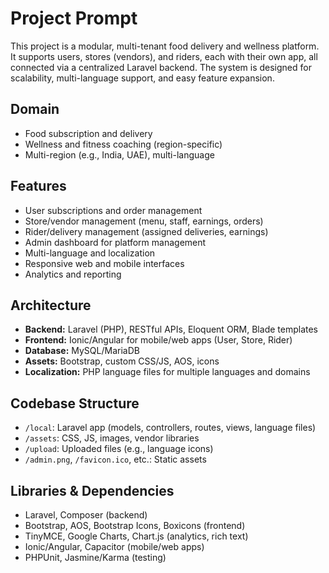 # Project Prompt

This project is a modular, multi-tenant food delivery and wellness platform. It supports users, stores (vendors), and riders, each with their own app, all connected via a centralized Laravel backend. The system is designed for scalability, multi-language support, and easy feature expansion.

## Domain
- Food subscription and delivery
- Wellness and fitness coaching (region-specific)
- Multi-region (e.g., India, UAE), multi-language

## Features
- User subscriptions and order management
- Store/vendor management (menu, staff, earnings, orders)
- Rider/delivery management (assigned deliveries, earnings)
- Admin dashboard for platform management
- Multi-language and localization
- Responsive web and mobile interfaces
- Analytics and reporting

## Architecture
- **Backend:** Laravel (PHP), RESTful APIs, Eloquent ORM, Blade templates
- **Frontend:** Ionic/Angular for mobile/web apps (User, Store, Rider)
- **Database:** MySQL/MariaDB
- **Assets:** Bootstrap, custom CSS/JS, AOS, icons
- **Localization:** PHP language files for multiple languages and domains

## Codebase Structure
- `/local`: Laravel app (models, controllers, routes, views, language files)
- `/assets`: CSS, JS, images, vendor libraries
- `/upload`: Uploaded files (e.g., language icons)
- `/admin.png`, `/favicon.ico`, etc.: Static assets

## Libraries & Dependencies
- Laravel, Composer (backend)
- Bootstrap, AOS, Bootstrap Icons, Boxicons (frontend)
- TinyMCE, Google Charts, Chart.js (analytics, rich text)
- Ionic/Angular, Capacitor (mobile/web apps)
- PHPUnit, Jasmine/Karma (testing)
